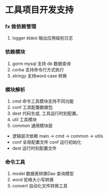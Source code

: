 # 工具项目开发支持

### fx 做依赖管理
1. logger ```DEBUG``` 输出应用级别日志

### 依赖模块
1. gorm mysql 支持 db 数据查询
2. corba 支持命令行方式执行 
3. stringy 支持word case 转换

### 模块解析
1. cmd 命令工具模块支持不同功能
2. conf 工具配置数据包
3. dest 代码生成, 工具运行时刻配置。
4. util 工具模块
5. common 通用模块层

- 逻辑层次依赖 main -> cmd -> common -> utils
- conf 全局配置文件 conf 运行初始化
- dest 运行时刻配置文件

### 命令工具
1. model 数据表转换Dao 查询模型
2. word 驼峰大小写转换
3. convert 自动化文件转换工具